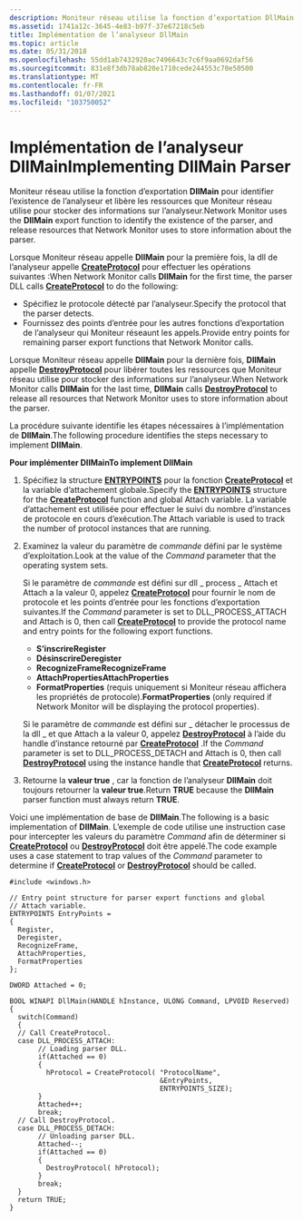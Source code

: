 ```yaml
---
description: Moniteur réseau utilise la fonction d’exportation DllMain pour identifier l’existence de l’analyseur et libère les ressources que Moniteur réseau utilise pour stocker des informations sur l’analyseur.
ms.assetid: 1741a12c-3645-4e83-b97f-37e67218c5eb
title: Implémentation de l’analyseur DllMain
ms.topic: article
ms.date: 05/31/2018
ms.openlocfilehash: 55dd1ab7432920ac7496643c7c6f9aa0692daf56
ms.sourcegitcommit: 831e8f3db78ab820e1710cede244553c70e50500
ms.translationtype: MT
ms.contentlocale: fr-FR
ms.lasthandoff: 01/07/2021
ms.locfileid: "103750052"
---
```

# <a name="implementing-dllmain-parser"></a><span data-ttu-id="29507-103">Implémentation de l’analyseur DllMain</span><span class="sxs-lookup"><span data-stu-id="29507-103">Implementing DllMain Parser</span></span>

<span data-ttu-id="29507-104">Moniteur réseau utilise la fonction d’exportation **DllMain** pour identifier l’existence de l’analyseur et libère les ressources que Moniteur réseau utilise pour stocker des informations sur l’analyseur.</span><span class="sxs-lookup"><span data-stu-id="29507-104">Network Monitor uses the **DllMain** export function to identify the existence of the parser, and release resources that Network Monitor uses to store information about the parser.</span></span>

<span data-ttu-id="29507-105">Lorsque Moniteur réseau appelle **DllMain** pour la première fois, la dll de l’analyseur appelle [**CreateProtocol**](createprotocol.md) pour effectuer les opérations suivantes :</span><span class="sxs-lookup"><span data-stu-id="29507-105">When Network Monitor calls **DllMain** for the first time, the parser DLL calls [**CreateProtocol**](createprotocol.md) to do the following:</span></span>

-   <span data-ttu-id="29507-106">Spécifiez le protocole détecté par l’analyseur.</span><span class="sxs-lookup"><span data-stu-id="29507-106">Specify the protocol that the parser detects.</span></span>
-   <span data-ttu-id="29507-107">Fournissez des points d’entrée pour les autres fonctions d’exportation de l’analyseur qui Moniteur réseaunt les appels.</span><span class="sxs-lookup"><span data-stu-id="29507-107">Provide entry points for remaining parser export functions that Network Monitor calls.</span></span>

<span data-ttu-id="29507-108">Lorsque Moniteur réseau appelle **DllMain** pour la dernière fois, **DllMain** appelle [**DestroyProtocol**](destroyprotocol.md) pour libérer toutes les ressources que Moniteur réseau utilise pour stocker des informations sur l’analyseur.</span><span class="sxs-lookup"><span data-stu-id="29507-108">When Network Monitor calls **DllMain** for the last time, **DllMain** calls [**DestroyProtocol**](destroyprotocol.md) to release all resources that Network Monitor uses to store information about the parser.</span></span>

<span data-ttu-id="29507-109">La procédure suivante identifie les étapes nécessaires à l’implémentation de **DllMain**.</span><span class="sxs-lookup"><span data-stu-id="29507-109">The following procedure identifies the steps necessary to implement **DllMain**.</span></span>

<span data-ttu-id="29507-110">**Pour implémenter DllMain**</span><span class="sxs-lookup"><span data-stu-id="29507-110">**To implement DllMain**</span></span>

1.  <span data-ttu-id="29507-111">Spécifiez la structure [**ENTRYPOINTS**](entrypoints.md) pour la fonction [**CreateProtocol**](createprotocol.md) et la variable d’attachement globale.</span><span class="sxs-lookup"><span data-stu-id="29507-111">Specify the [**ENTRYPOINTS**](entrypoints.md) structure for the [**CreateProtocol**](createprotocol.md) function and global Attach variable.</span></span> <span data-ttu-id="29507-112">La variable d’attachement est utilisée pour effectuer le suivi du nombre d’instances de protocole en cours d’exécution.</span><span class="sxs-lookup"><span data-stu-id="29507-112">The Attach variable is used to track the number of protocol instances that are running.</span></span>
2.  <span data-ttu-id="29507-113">Examinez la valeur du paramètre de *commande* défini par le système d’exploitation.</span><span class="sxs-lookup"><span data-stu-id="29507-113">Look at the value of the *Command* parameter that the operating system sets.</span></span>

    <span data-ttu-id="29507-114">Si le paramètre de *commande* est défini sur dll \_ process \_ Attach et Attach a la valeur 0, appelez [**CreateProtocol**](createprotocol.md) pour fournir le nom de protocole et les points d’entrée pour les fonctions d’exportation suivantes.</span><span class="sxs-lookup"><span data-stu-id="29507-114">If the *Command* parameter is set to DLL\_PROCESS\_ATTACH and Attach is 0, then call [**CreateProtocol**](createprotocol.md) to provide the protocol name and entry points for the following export functions.</span></span>

    -   <span data-ttu-id="29507-115">**S’inscrire**</span><span class="sxs-lookup"><span data-stu-id="29507-115">**Register**</span></span>
    -   <span data-ttu-id="29507-116">**Désinscrire**</span><span class="sxs-lookup"><span data-stu-id="29507-116">**Deregister**</span></span>
    -   <span data-ttu-id="29507-117">**RecognizeFrame**</span><span class="sxs-lookup"><span data-stu-id="29507-117">**RecognizeFrame**</span></span>
    -   <span data-ttu-id="29507-118">**AttachProperties**</span><span class="sxs-lookup"><span data-stu-id="29507-118">**AttachProperties**</span></span>
    -   <span data-ttu-id="29507-119">**FormatProperties** (requis uniquement si Moniteur réseau affichera les propriétés de protocole).</span><span class="sxs-lookup"><span data-stu-id="29507-119">**FormatProperties** (only required if Network Monitor will be displaying the protocol properties).</span></span>

    <span data-ttu-id="29507-120">Si le paramètre de *commande* est défini sur \_ détacher le processus de la dll \_ et que Attach a la valeur 0, appelez [**DestroyProtocol**](destroyprotocol.md) à l’aide du handle d’instance retourné par [**CreateProtocol**](createprotocol.md) .</span><span class="sxs-lookup"><span data-stu-id="29507-120">If the *Command* parameter is set to DLL\_PROCESS\_DETACH and Attach is 0, then call [**DestroyProtocol**](destroyprotocol.md) using the instance handle that [**CreateProtocol**](createprotocol.md) returns.</span></span>

3.  <span data-ttu-id="29507-121">Retourne la **valeur true** , car la fonction de l’analyseur **DllMain** doit toujours retourner la **valeur true**.</span><span class="sxs-lookup"><span data-stu-id="29507-121">Return **TRUE** because the **DllMain** parser function must always return **TRUE**.</span></span>

<span data-ttu-id="29507-122">Voici une implémentation de base de **DllMain**.</span><span class="sxs-lookup"><span data-stu-id="29507-122">The following is a basic implementation of **DllMain**.</span></span> <span data-ttu-id="29507-123">L’exemple de code utilise une instruction case pour intercepter les valeurs du paramètre *Command* afin de déterminer si [**CreateProtocol**](createprotocol.md) ou [**DestroyProtocol**](destroyprotocol.md) doit être appelé.</span><span class="sxs-lookup"><span data-stu-id="29507-123">The code example uses a case statement to trap values of the *Command* parameter to determine if [**CreateProtocol**](createprotocol.md) or [**DestroyProtocol**](destroyprotocol.md) should be called.</span></span>

``` syntax
#include <windows.h>

// Entry point structure for parser export functions and global
// Attach variable.
ENTRYPOINTS EntryPoints =
{
  Register,
  Deregister,
  RecognizeFrame,
  AttachProperties,
  FormatProperties
};

DWORD Attached = 0; 

BOOL WINAPI DllMain(HANDLE hInstance, ULONG Command, LPVOID Reserved)
{
  switch(Command)
  {
  // Call CreateProtocol.
  case DLL_PROCESS_ATTACH:
       // Loading parser DLL.
       if(Attached == 0)
       {
         hProtocol = CreateProtocol( "ProtocolName",
                                     &EntryPoints,
                                     ENTRYPOINTS_SIZE);
       }
       Attached++;
       break;
  // Call DestroyProtocol.
  case DLL_PROCESS_DETACH:
       // Unloading parser DLL.
       Attached--;
       if(Attached == 0)
       {
         DestroyProtocol( hProtocol);
       }
       break;
  }
  return TRUE;
}
```

 

 



